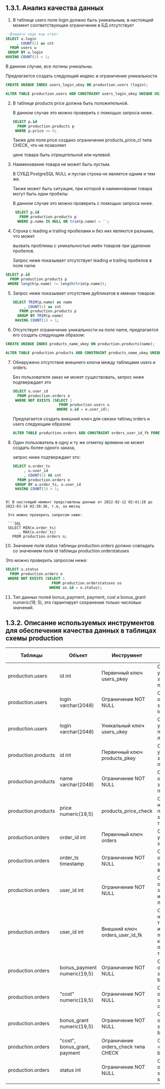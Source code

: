## 1.3.1. Анализ качества данных

1) В таблице users поле login должно быть уникальным, в настоящий момент соответствующее ограничение в БД отсутствует

  ```SQL
  --Впишите сюда ваш ответ
  SELECT u.login
       , COUNT(1) as cnt
    FROM users u
   GROUP BY u.login
  HAVING COUNT(1) > 1;
  ```

  В данном случае, все логины уникальны.

  Предлагается создать следующий индекс и ограничение уникальности

  ```SQL
  CREATE UNIQUE INDEX users_login_ukey ON production.users (login);

  ALTER TABLE production.users ADD CONSTRAINT users_login_ukey UNIQUE USING INDEX users_login_ukey;
  ```
  
2) В таблице products price должна быть положительной.

   В данном случае это можно проверить с помощью запроса ниже.

   ```SQL
   SELECT p.id
     FROM production.products p
    WHERE p.price <= 0;
   ```

   Также для поля price создано ограничение products_price_cl типа CHECK, что не позволяет 

   цене товара быть отрицательной или нулевой.
   
3) Наименование товара не может быть пустым.

   В СУБД PostgreSQL NULL и пустая строка не является одним и тем же.

   Также может быть ситуация, при которой в наименовании товара могут быть одни пробелы

    В данном случае это можно проверить с помощью запроса ниже.

    ```SQL
     SELECT p.id
       FROM production.products p
      WHERE p.name IS NULL OR trim(p.name) = '';
    ```

4) Cтрока с leading и trailing пробелами и без них являются разными, что может

   вызвать проблемы с уникальностью имён товаров при удалении пробелов.

   Запрос ниже показывает отсутствует leading и trailing пробелов в поле name

  ```SQL
  SELECT p.id
    FROM production.products p
   WHERE length(p.name) != length(trim(p.name));
  ```

5) Запрос ниже показывает отсутствие дубликатов в именах товаров:

   ```SQL
   SELECT TRIM(p.name) as name
        , COUNT(1) as cnt
      FROM production.products p
     GROUP BY TRIM(p.name)
    HAVING COUNT(1) > 1;
   ```

6) Отсутствует ограничение уникальности на поле name, предлагается его создать следующим образом:

  ```SQL 
  CREATE UNIQUE INDEX products_name_ukey ON production.products(name);

  ALTER TABLE production.products ADD CONSTRAINT products_name_ukey UNIQUE USING INDEX products_name_ukey;
  ```

7) Обнаружено отсутствие внешнего ключа между таблицами users и orders. 

   Без пользователя заказ не может существовать, запрос ниже подтверждает это

   ```SQL
   SELECT o.user_id
     FROM production.orders o
    WHERE NOT EXISTS (SELECT 1
                        FROM production.users u
                       WHERE u.id = o.user_id);
   ```

   Предлагается создать внешний ключ для связки таблиц orders и users следующим образом:

   ```SQL
   ALTER TABLE production.orders ADD CONSTRAINT orders_user_id_fk FOREIGN KEY(user_id) REFERENCES production.users(id);
   ```

8) Один пользователь в одну и ту же отметку времени не может создать более одного заказа, 

   запрос ниже подтверждает это:

   ```SQL
   SELECT o.order_ts
        , o.user_id
        , COUNT(1) AS cnt 
     FROM production.orders o
    GROUP BY o.order_ts, o.user_id
    HAVING COUNT(1) > 1;
  ```

9) В настоящий момент представлены данные от 2022-02-12 02:41:28 до 2022-03-14 02:38:36, т.е, за месяц

   Это можно проверить запросом ниже:

   ```SQL
   SELECT MIN(o.order_ts)
        , MAX(o.order_ts) 
     FROM production.orders o;
   ```

10) Значение поля status таблицы production.orders должно совпадать со значением поля id таблицы production.orderstatuses

   Это можно проверить запросом ниже:

   ```SQL
   SELECT o.status
     FROM production.orders o
    WHERE NOT EXISTS (SELECT 1
                        FROM production.orderstatuses os
                       WHERE os.id = o.status);
   ```                    

11) Тип данных полей bonus_payment, payment, cost и bonus_grant numeric(19, 5), это гарантирует сохранение только числовых значений.

## 1.3.2. Описание используемых инструментов для обеспечения качества данных в таблицах схемы production

| Таблицы             | Объект                          | Инструмент                          | Для чего используется                                                                               |
| ------------------- | ------------------------------- | ------------------------------------| ----------------------------------------------------------------------------------------------------|
| production.users    | id int                          | Первичный ключ users_pkey           | Обеспечивает уникальность записей о пользователях                                                   |
| production.users    | login varchar(2048)             | Ограничение NOT NULL                | Обеспечивает отсутствие NULL-значений в поле login                                                  |
| production.users    | login varchar(2048)             | Уникальный ключ users_ukey          | Обеспечивает уникальность пользовательских логинов                                                  |
| production.products | id int                          | Первичный ключ products_pkey        | Обеспечивает уникальность записей о продуктах                                                       |
| production.products | name varchar(2048)              | Ограничение NOT NULL                | Обеспечивает отсутствие NULL-значений в поле name                                                   |
| production.products | price numeric(19,5)             | products_price_check                | Обеспечивает наличие только положительных значений цены товара                                      |
| production.orders   | order_id int                    | Первичный ключ orders               | Обеспечивает уникальность записей о заказах                                                         |
| production.orders   | order_ts timestamp              | Ограничение NOT NULL                | Обеспечивает отсутствие NULL-значений в дате и времени заказа                                       |
| production.orders   | user_id int                     | Ограничение NOT NULL                | Обеспечивает отсутствие NULL-значений в идентификаторах пользователей                               |
| production.orders   | user_id int                     | Внешний ключ orders_user_id_fk      | Обеспечивает наличие только тех идентификаторов пользователей, которые присутствуют в таблице users |
| production.orders   | bonus_payment numeric(19,5)     | Ограничение NOT NULL                | Обеспечивает отсутствие NULL-значений в поле bonus_payment                                          |
| production.orders   | "cost" numeric(19,5)            | Ограничение NOT NULL                | Обеспечивает отсутствие NULL-значений в поле cost                                                   |
| production.orders   | bonus_grant numeric(19,5)       | Ограничение NOT NULL                | Обеспечивает отсутствие NULL-значений в поле bonus_grant                                            |
| production.orders   | "cost", bonus_grant, payment    | Ограничение orders_check типа CHECK | Стоимость заказа = payment + bonus_payment                                                          |
| production.orders   | status int                      | Ограничение NOT NULL                | Обеспечивает отсутствие NULL-значений в поле status                                                 |

